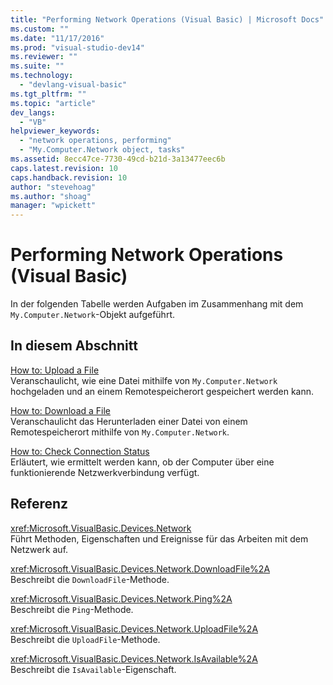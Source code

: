 ```yaml
---
title: "Performing Network Operations (Visual Basic) | Microsoft Docs"
ms.custom: ""
ms.date: "11/17/2016"
ms.prod: "visual-studio-dev14"
ms.reviewer: ""
ms.suite: ""
ms.technology: 
  - "devlang-visual-basic"
ms.tgt_pltfrm: ""
ms.topic: "article"
dev_langs: 
  - "VB"
helpviewer_keywords: 
  - "network operations, performing"
  - "My.Computer.Network object, tasks"
ms.assetid: 8ecc47ce-7730-49cd-b21d-3a13477eec6b
caps.latest.revision: 10
caps.handback.revision: 10
author: "stevehoag"
ms.author: "shoag"
manager: "wpickett"
---
```

# Performing Network Operations (Visual Basic)
In der folgenden Tabelle werden Aufgaben im Zusammenhang mit dem `My.Computer.Network`\-Objekt aufgeführt.  
  
## In diesem Abschnitt  
 [How to: Upload a File](../../../../visual-basic/developing-apps/programming/computer-resources/how-to-upload-a-file.md)  
 Veranschaulicht, wie eine Datei mithilfe von `My.Computer.Network` hochgeladen und an einem Remotespeicherort gespeichert werden kann.  
  
 [How to: Download a File](../../../../visual-basic/developing-apps/programming/computer-resources/how-to-download-a-file.md)  
 Veranschaulicht das Herunterladen einer Datei von einem Remotespeicherort mithilfe von `My.Computer.Network`.  
  
 [How to: Check Connection Status](../../../../visual-basic/developing-apps/programming/computer-resources/how-to-check-connection-status.md)  
 Erläutert, wie ermittelt werden kann, ob der Computer über eine funktionierende Netzwerkverbindung verfügt.  
  
## Referenz  
 <xref:Microsoft.VisualBasic.Devices.Network>  
 Führt Methoden, Eigenschaften und Ereignisse für das Arbeiten mit dem Netzwerk auf.  
  
 <xref:Microsoft.VisualBasic.Devices.Network.DownloadFile%2A>  
 Beschreibt die `DownloadFile`\-Methode.  
  
 <xref:Microsoft.VisualBasic.Devices.Network.Ping%2A>  
 Beschreibt die `Ping`\-Methode.  
  
 <xref:Microsoft.VisualBasic.Devices.Network.UploadFile%2A>  
 Beschreibt die `UploadFile`\-Methode.  
  
 <xref:Microsoft.VisualBasic.Devices.Network.IsAvailable%2A>  
 Beschreibt die `IsAvailable`\-Eigenschaft.